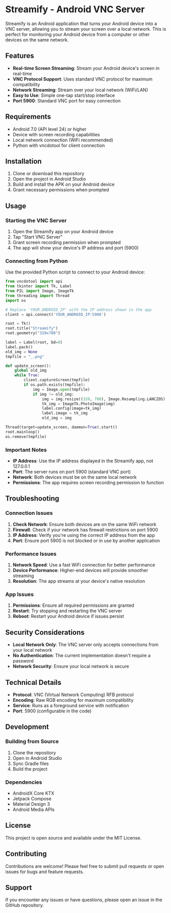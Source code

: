 # Streamify - Android VNC Server

Streamify is an Android application that turns your Android device into a VNC server, allowing you to stream your screen over a local network. This is perfect for monitoring your Android device from a computer or other devices on the same network.

## Features

- **Real-time Screen Streaming**: Stream your Android device's screen in real-time
- **VNC Protocol Support**: Uses standard VNC protocol for maximum compatibility
- **Network Streaming**: Stream over your local network (WiFi/LAN)
- **Easy to Use**: Simple one-tap start/stop interface
- **Port 5900**: Standard VNC port for easy connection

## Requirements

- Android 7.0 (API level 24) or higher
- Device with screen recording capabilities
- Local network connection (WiFi recommended)
- Python with vncdotool for client connection

## Installation

1. Clone or download this repository
2. Open the project in Android Studio
3. Build and install the APK on your Android device
4. Grant necessary permissions when prompted

## Usage

### Starting the VNC Server

1. Open the Streamify app on your Android device
2. Tap "Start VNC Server"
3. Grant screen recording permission when prompted
4. The app will show your device's IP address and port (5900)

### Connecting from Python

Use the provided Python script to connect to your Android device:

```python
from vncdotool import api
from tkinter import Tk, Label
from PIL import Image, ImageTk
from threading import Thread
import os

# Replace 'YOUR_ANDROID_IP' with the IP address shown in the app
client = api.connect('YOUR_ANDROID_IP:5900')

root = Tk()
root.title("Streamify")
root.geometry("320x700")

label = Label(root, bd=0)
label.pack()
old_img = None
tmpfile = "_.png"

def update_screen():
    global old_img
    while True:
        client.captureScreen(tmpfile)
        if os.path.exists(tmpfile):
            img = Image.open(tmpfile)
            if img != old_img:
                img = img.resize((320, 700), Image.Resampling.LANCZOS)
                tk_img = ImageTk.PhotoImage(img)
                label.config(image=tk_img)
                label.image = tk_img
                old_img = img

Thread(target=update_screen, daemon=True).start()
root.mainloop()
os.remove(tmpfile)
```

### Important Notes

- **IP Address**: Use the IP address displayed in the Streamify app, not 127.0.0.1
- **Port**: The server runs on port 5900 (standard VNC port)
- **Network**: Both devices must be on the same local network
- **Permissions**: The app requires screen recording permission to function

## Troubleshooting

### Connection Issues

1. **Check Network**: Ensure both devices are on the same WiFi network
2. **Firewall**: Check if your network has firewall restrictions on port 5900
3. **IP Address**: Verify you're using the correct IP address from the app
4. **Port**: Ensure port 5900 is not blocked or in use by another application

### Performance Issues

1. **Network Speed**: Use a fast WiFi connection for better performance
2. **Device Performance**: Higher-end devices will provide smoother streaming
3. **Resolution**: The app streams at your device's native resolution

### App Issues

1. **Permissions**: Ensure all required permissions are granted
2. **Restart**: Try stopping and restarting the VNC server
3. **Reboot**: Restart your Android device if issues persist

## Security Considerations

- **Local Network Only**: The VNC server only accepts connections from your local network
- **No Authentication**: The current implementation doesn't require a password
- **Network Security**: Ensure your local network is secure

## Technical Details

- **Protocol**: VNC (Virtual Network Computing) RFB protocol
- **Encoding**: Raw RGB encoding for maximum compatibility
- **Service**: Runs as a foreground service with notification
- **Port**: 5900 (configurable in the code)

## Development

### Building from Source

1. Clone the repository
2. Open in Android Studio
3. Sync Gradle files
4. Build the project

### Dependencies

- AndroidX Core KTX
- Jetpack Compose
- Material Design 3
- Android Media APIs

## License

This project is open source and available under the MIT License.

## Contributing

Contributions are welcome! Please feel free to submit pull requests or open issues for bugs and feature requests.

## Support

If you encounter any issues or have questions, please open an issue in the GitHub repository.
